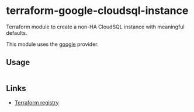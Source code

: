 # terraform-google-cloudsql-instance

Terraform module to create a non-HA CloudSQL instance with meaningful defaults.

This module uses the [google](https://registry.terraform.io/providers/hashicorp/google) provider.

## Usage

```hcl
```

## Links

- [Terraform registry](https://registry.terraform.io/modules/iqz-systems/cloudsql-instance/google/latest)
